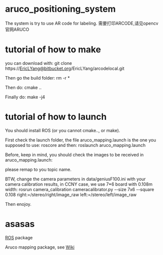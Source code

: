 # aruco_positioning_system

The system is try to use AR code for labeling. 需要打印ARCODE,请见opencv官网ARUCO


# tutorial of how to make
  you can download with:
    git clone https://EricLYang@bitbucket.org/EricLYang/arcodelocal.git

  Then go the build folder:
   rm -r *

  Then do:
  cmake ..

  Finally do:
  make -j4

# tutorial of how to launch
You should install ROS (or you cannot cmake.., or make).

First check the launch folder, the file aruco_mapping.launch is the one you supposed to use:
roscore
and then:
roslaunch aruco_mapping.launch

Before, keep in mind, you should check the images to be received in aruco_mapping.launch:
<remap from="/image_raw" to="what is topic name"/>

please remap to you topic name.

BTW, change the camera parameters in data/geniusF100.ini with your camera calibration results, in CCNY case, we use 7*6 board with 0.108m width:
rosrun camera_calibration cameracalibrator.py --size 7x6 --square 0.108 right:=/stereo/right/image_raw left:=/stereo/left/image_raw

Then enojoy.

# asasas

[ROS](http://ros.org) package

Aruco mapping package, see [Wiki](http://wiki.ros.org/aruco_mapping) 
